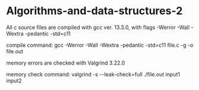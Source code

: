 # Algorithms-and-data-structures-2

All c source files are compiled with gcc ver. 13.3.0, with flags -Werror -Wall -Wextra -pedantic -std=c11

compile command: gcc -Werror -Wall -Wextra -pedantic -std=c11 file.c -g -o file.out

memory errors are checked with Valgrind 3.22.0

memory check command: valgrind -s --leak-check=full ./file.out input1 input2